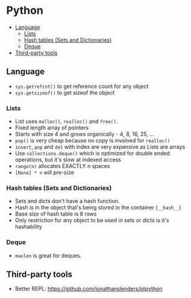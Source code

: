 # Python

<!-- vim-markdown-toc GFM -->
* [Language](#language)
    * [Lists](#lists)
    * [Hash tables (Sets and Dictionaries)](#hash-tables-sets-and-dictionaries)
    * [Deque](#deque)
* [Third-party tools](#third-party-tools)

<!-- vim-markdown-toc -->

## Language

- `sys.getrefcnt()` to get reference count for any object
- `sys.getsizeof()` to get sizeof the object

### Lists

* List uses `malloc()`, `realloc()` and `free()`.
* Fixed length array of pointers
* Starts with size 4 and grows organically - 4, 8, 16, 25, ...
* `pop()` is very cheap because no copy is involved for `realloc()`
* `insert`, `pop` and `del` with index are very expensive as Lists are arrays
* Use `collections.deque()` which is optimized for double ended operations, but it's slow at indexed access
* `range(n)` allocates EXACTLY n spaces
* `[None] * n` will pre-size

### Hash tables (Sets and Dictionaries)

* Sets and dicts don't have a hash function.
* Hash is in the object that's being stored in the container (`__hash__`)
* Base size of hash table is 8 rows
* Only restriction for any object to be used in sets or dicts is it's hashability

### Deque

* `maxlen` is great for deques.

## Third-party tools

- Better REPL: https://github.com/jonathanslenders/ptpython
